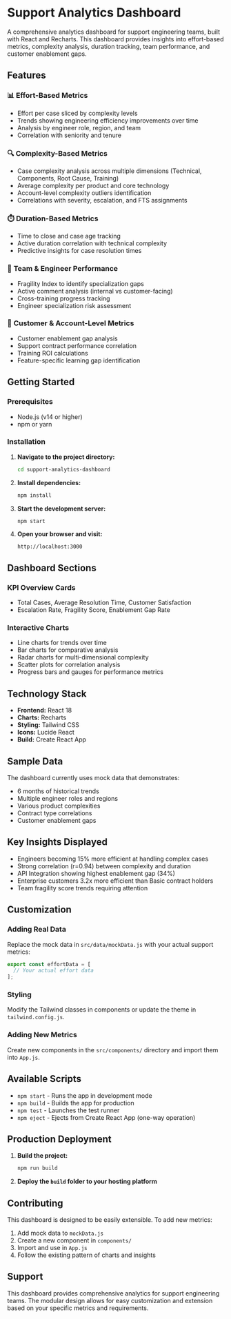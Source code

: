 # Support Analytics Dashboard

A comprehensive analytics dashboard for support engineering teams, built with React and Recharts. This dashboard provides insights into effort-based metrics, complexity analysis, duration tracking, team performance, and customer enablement gaps.

## Features

### 📊 **Effort-Based Metrics**
- Effort per case sliced by complexity levels
- Trends showing engineering efficiency improvements over time
- Analysis by engineer role, region, and team
- Correlation with seniority and tenure

### 🔍 **Complexity-Based Metrics**
- Case complexity analysis across multiple dimensions (Technical, Components, Root Cause, Training)
- Average complexity per product and core technology
- Account-level complexity outliers identification
- Correlations with severity, escalation, and FTS assignments

### ⏱️ **Duration-Based Metrics**
- Time to close and case age tracking
- Active duration correlation with technical complexity
- Predictive insights for case resolution times

### 👥 **Team & Engineer Performance**
- Fragility Index to identify specialization gaps
- Active comment analysis (internal vs customer-facing)
- Cross-training progress tracking
- Engineer specialization risk assessment

### 🎯 **Customer & Account-Level Metrics**
- Customer enablement gap analysis
- Support contract performance correlation
- Training ROI calculations
- Feature-specific learning gap identification

## Getting Started

### Prerequisites
- Node.js (v14 or higher)
- npm or yarn

### Installation

1. **Navigate to the project directory:**
   ```bash
   cd support-analytics-dashboard
   ```

2. **Install dependencies:**
   ```bash
   npm install
   ```

3. **Start the development server:**
   ```bash
   npm start
   ```

4. **Open your browser and visit:**
   ```
   http://localhost:3000
   ```

## Dashboard Sections

### KPI Overview Cards
- Total Cases, Average Resolution Time, Customer Satisfaction
- Escalation Rate, Fragility Score, Enablement Gap Rate

### Interactive Charts
- Line charts for trends over time
- Bar charts for comparative analysis
- Radar charts for multi-dimensional complexity
- Scatter plots for correlation analysis
- Progress bars and gauges for performance metrics

## Technology Stack

- **Frontend:** React 18
- **Charts:** Recharts
- **Styling:** Tailwind CSS
- **Icons:** Lucide React
- **Build:** Create React App

## Sample Data

The dashboard currently uses mock data that demonstrates:
- 6 months of historical trends
- Multiple engineer roles and regions
- Various product complexities
- Contract type correlations
- Customer enablement gaps

## Key Insights Displayed

- Engineers becoming 15% more efficient at handling complex cases
- Strong correlation (r=0.94) between complexity and duration  
- API Integration showing highest enablement gap (34%)
- Enterprise customers 3.2x more efficient than Basic contract holders
- Team fragility score trends requiring attention

## Customization

### Adding Real Data
Replace the mock data in `src/data/mockData.js` with your actual support metrics:

```javascript
export const effortData = [
  // Your actual effort data
];
```

### Styling
Modify the Tailwind classes in components or update the theme in `tailwind.config.js`.

### Adding New Metrics
Create new components in the `src/components/` directory and import them into `App.js`.

## Available Scripts

- `npm start` - Runs the app in development mode
- `npm build` - Builds the app for production
- `npm test` - Launches the test runner
- `npm eject` - Ejects from Create React App (one-way operation)

## Production Deployment

1. **Build the project:**
   ```bash
   npm run build
   ```

2. **Deploy the `build` folder to your hosting platform**

## Contributing

This dashboard is designed to be easily extensible. To add new metrics:

1. Add mock data to `mockData.js`
2. Create a new component in `components/`
3. Import and use in `App.js`
4. Follow the existing pattern of charts and insights

## Support

This dashboard provides comprehensive analytics for support engineering teams. The modular design allows for easy customization and extension based on your specific metrics and requirements.
